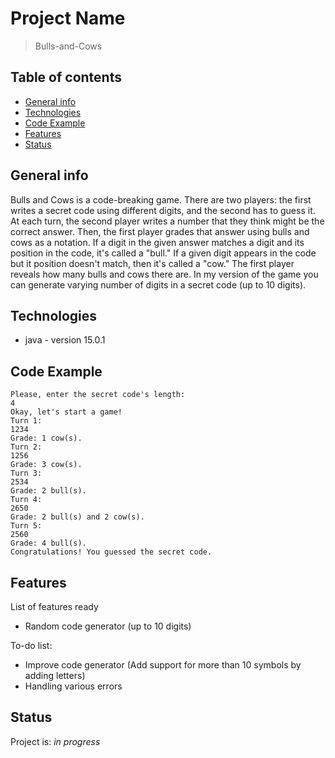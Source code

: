 # Project Name
> Bulls-and-Cows

## Table of contents
* [General info](#general-info)
* [Technologies](#technologies)
* [Code Example](#code-example)
* [Features](#features)
* [Status](#status)

## General info
Bulls and Cows is a code-breaking game. There are two players: the first writes a secret code using different digits, and the second has to guess it. At each turn, the second player writes a number that they think might be the correct answer. Then, the first player grades that answer using bulls and cows as a notation. If a digit in the given answer matches a digit and its position in the code, it's called a "bull." If a given digit appears in the code but it position doesn't match, then it's called a "cow." The first player reveals how many bulls and cows there are. In my version of the game you can generate varying number of digits in a secret code (up to 10 digits).

## Technologies
* java - version 15.0.1

## Code Example
```
Please, enter the secret code's length:
4
Okay, let's start a game!
Turn 1:
1234
Grade: 1 cow(s).
Turn 2:
1256
Grade: 3 cow(s).
Turn 3:
2534
Grade: 2 bull(s).
Turn 4:
2650
Grade: 2 bull(s) and 2 cow(s).
Turn 5:
2560
Grade: 4 bull(s).
Congratulations! You guessed the secret code.
```

## Features
List of features ready
* Random code generator (up to 10 digits)

To-do list:
* Improve code generator (Add support for more than 10 symbols by adding letters)
* Handling various errors

## Status
Project is: _in progress_
